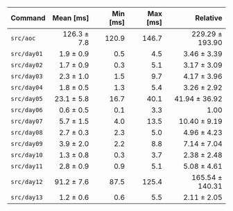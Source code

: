 | Command | Mean [ms] | Min [ms] | Max [ms] | Relative |
|:---|---:|---:|---:|---:|
| `src/aoc` | 126.3 ± 7.8 | 120.9 | 146.7 | 229.29 ± 193.90 |
| `src/day01` | 1.9 ± 0.9 | 0.5 | 4.5 | 3.46 ± 3.39 |
| `src/day02` | 1.7 ± 0.9 | 0.3 | 5.1 | 3.17 ± 3.09 |
| `src/day03` | 2.3 ± 1.0 | 1.5 | 9.7 | 4.17 ± 3.96 |
| `src/day04` | 1.8 ± 0.5 | 1.3 | 5.4 | 3.26 ± 2.92 |
| `src/day05` | 23.1 ± 5.8 | 16.7 | 40.1 | 41.94 ± 36.92 |
| `src/day06` | 0.6 ± 0.5 | 0.1 | 3.3 | 1.00 |
| `src/day07` | 5.7 ± 1.5 | 4.0 | 13.5 | 10.40 ± 9.19 |
| `src/day08` | 2.7 ± 0.3 | 2.3 | 5.0 | 4.96 ± 4.23 |
| `src/day09` | 3.9 ± 2.0 | 2.2 | 8.8 | 7.14 ± 7.04 |
| `src/day10` | 1.3 ± 0.8 | 0.3 | 3.7 | 2.38 ± 2.48 |
| `src/day11` | 2.8 ± 0.9 | 0.9 | 5.1 | 5.08 ± 4.61 |
| `src/day12` | 91.2 ± 7.6 | 87.5 | 125.4 | 165.54 ± 140.31 |
| `src/day13` | 1.2 ± 0.6 | 0.6 | 5.5 | 2.11 ± 2.05 |
